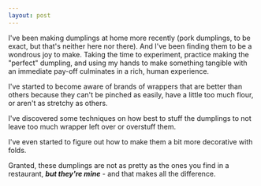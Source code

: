 ```yaml
---
layout: post
---
```


I've been making dumplings at home more recently (pork dumplings, to be exact, but that's neither here nor there). And I've been finding them to be a wondrous joy to make. Taking the time to experiment, practice making the "perfect" dumpling, and using my hands to make something tangible with an immediate pay-off culminates in a rich, human experience. 

I've started to become aware of brands of wrappers that are better than others because they can't be pinched as easily, have a little too much flour, or aren't as stretchy as others. 

I've discovered some techniques on how best to stuff the dumplings to not leave too much wrapper left over or overstuff them. 

I've even started to figure out how to make them a bit more decorative with folds. 

Granted, these dumplings are not as pretty as the ones you find in a restaurant, ***but they're mine*** - and that makes all the difference.
